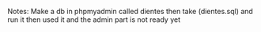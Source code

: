 Notes:
Make a db in phpmyadmin called dientes then take (dientes.sql) and run it
then used it
and the admin part is not ready yet